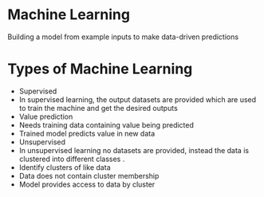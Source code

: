 # Machine Learning
Building a model from example inputs to make data-driven predictions


# Types of Machine Learning
- Supervised
 -  In supervised learning, the output datasets are provided which are used to train the machine and get the desired outputs
 - Value prediction
 - Needs training data containing value being predicted
 - Trained model predicts value in new data
- Unsupervised
 -  In unsupervised learning no datasets are provided, instead the data is clustered into different classes .
 - Identify clusters of like data
 - Data does not contain cluster membership
 - Model provides access to data by cluster 
